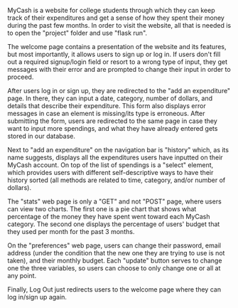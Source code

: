 MyCash is a website for college students through which they can keep track of their expenditures and get a sense
of how they spent their money during the past few months.
In order to visit the website, all that is needed is to open the "project" folder and use "flask run".

The welcome page contains a presentation of the website and its features, but most importantly, it allows users to
sign up or log in. If users don't fill out a required signup/login field or resort to a wrong type of input, they get
messages with their error and are prompted to change their input in order to proceed.

After users log in or sign up, they are redirected to the "add an expenditure" page. In there, they can input a
date, category, number of dollars, and details that describe their expenditure. This form also displays error messages
in case an element is missing/its type is erroneous. After submitting the form, users are redirected to the same
page in case they want to input more spendings, and what they have already entered gets stored in our database.

Next to "add an expenditure" on the navigation bar is "history" which, as its name suggests, displays all the
expenditures users have inputted on their MyCash account. On top of the list of spendings is a "select" element,
which provides users with different self-descriptive ways to have their history sorted (all methods are related to
time, category, and/or number of dollars).

The "stats" web page is only a "GET" and not "POST" page, where users can view two charts. The first one is a pie
chart that shows what percentage of the money they have spent went toward each MyCash category. The second one
displays the percentage of users' budget that they used per month for the past 3 months.

On the "preferences" web page, users can change their password, email address (under the condition that the new one
they are trying to use is not taken), and their monthly budget. Each "update" button serves to change one the three
variables, so users can choose to only change one or all at any point.

Finally, Log Out just redirects users to the welcome page where they can log in/sign up again.
